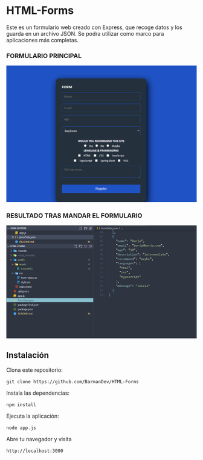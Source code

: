 # HTML-Forms

Este es un formulario web creado con Express, que recoge datos y los guarda en un archivo JSON. Se podra utilizar como marco para aplicaciones más completas.

<div>
    <h3>FORMULARIO PRINCIPAL</h3>
    <img src="./public/assets/form.PNG">
    <h3>RESULTADO TRAS MANDAR EL FORMULARIO</h3>
    <img src="./public/assets/results.PNG">
</div>


## Instalación
Clona este repositorio: 
```
git clone https://github.com/BarmanDev/HTML-Forms
```
Instala las dependencias:
```
npm install
```
Ejecuta la aplicación:
```
node app.js
```
Abre tu navegador y visita 
```
http://localhost:3000
```
